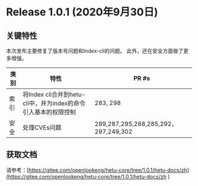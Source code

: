 # Release 1.0.1 (2020年9月30日)

## 关键特性

本次发布主要修复了版本号问题和Index-cli的问题。 此外，还在安全方面做了更多增强。

| 类别                    | 特性                                                      | PR #s                                                        |
| ----------------------- | ------------------------------------------------------------ | ------------------------------------------------------------ |
| 索引                | 将Index cli合并到hetu-cli中，并为index的命令引入基本的权限控制                                               | 283, 298                                                          |
| 安全 | 处理CVEs问题 | 289,287,295,288,285,292，297,249,302                                                           |

## 获取文档

请参考：[https://gitee.com/openlookeng/hetu-core/tree/1.0.1/hetu-docs/zh](https://gitee.com/openlookeng/hetu-core/tree/1.0.1/hetu-docs/zh )